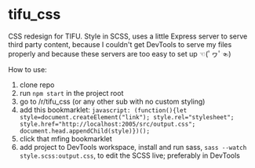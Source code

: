 # tifu_css

CSS redesign for TIFU. Style in SCSS, uses a little Express server to serve third party content, because I couldn't get DevTools to serve my files properly and because these servers are too easy to set up ☜(ﾟヮﾟ☜)

How to use:
1. clone repo
2. run `npm start` in the project root
3. go to /r/tifu_css (or any other sub with no custom styling)
4. add this bookmarklet: ```javascript: (function(){let style=document.createElement("link"); style.rel="stylesheet"; style.href="http://localhost:2005/src/output.css"; document.head.appendChild(style)})();```
5. click that mfing bookmarklet
6. add project to DevTools workspace, install and run sass, `sass --watch style.scss:output.css`, to edit the SCSS live; preferably in DevTools
